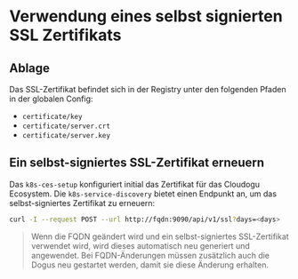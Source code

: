# Verwendung eines selbst signierten SSL Zertifikats

## Ablage

Das SSL-Zertifikat befindet sich in der Registry unter den folgenden Pfaden in der globalen Config:
- `certificate/key`
- `certificate/server.crt`
- `certificate/server.key`

## Ein selbst-signiertes SSL-Zertifikat erneuern

Das `k8s-ces-setup` konfiguriert initial das Zertifikat für das Cloudogu Ecosystem.
Die `k8s-service-discovery` bietet einen Endpunkt an, um das selbst-signiertes Zertifikat zu erneuern:

```bash
curl -I --request POST --url http://fqdn:9090/api/v1/ssl?days=<days> 
```

> Wenn die FQDN geändert wird und ein selbst-signiertes SSL-Zertifikat verwendet wird, wird dieses automatisch neu generiert und angewendet. 
> Bei FQDN-Änderungen müssen zusätzlich auch die Dogus neu gestartet werden, damit sie diese Änderung erhalten.